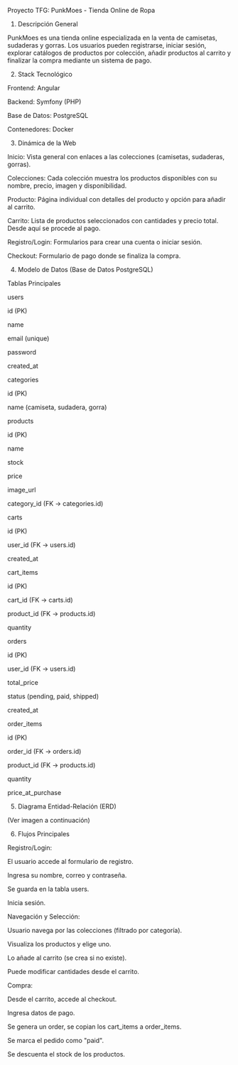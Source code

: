 Proyecto TFG: PunkMoes - Tienda Online de Ropa

1. Descripción General

PunkMoes es una tienda online especializada en la venta de camisetas, sudaderas y gorras. Los usuarios pueden registrarse, iniciar sesión, explorar catálogos de productos por colección, añadir productos al carrito y finalizar la compra mediante un sistema de pago.

2. Stack Tecnológico

Frontend: Angular

Backend: Symfony (PHP)

Base de Datos: PostgreSQL

Contenedores: Docker

3. Dinámica de la Web

Inicio: Vista general con enlaces a las colecciones (camisetas, sudaderas, gorras).

Colecciones: Cada colección muestra los productos disponibles con su nombre, precio, imagen y disponibilidad.

Producto: Página individual con detalles del producto y opción para añadir al carrito.

Carrito: Lista de productos seleccionados con cantidades y precio total. Desde aquí se procede al pago.

Registro/Login: Formularios para crear una cuenta o iniciar sesión.

Checkout: Formulario de pago donde se finaliza la compra.

4. Modelo de Datos (Base de Datos PostgreSQL)

Tablas Principales

users

id (PK)

name

email (unique)

password

created_at

categories

id (PK)

name (camiseta, sudadera, gorra)

products

id (PK)

name

stock

price

image_url

category_id (FK -> categories.id)

carts

id (PK)

user_id (FK -> users.id)

created_at

cart_items

id (PK)

cart_id (FK -> carts.id)

product_id (FK -> products.id)

quantity

orders

id (PK)

user_id (FK -> users.id)

total_price

status (pending, paid, shipped)

created_at

order_items

id (PK)

order_id (FK -> orders.id)

product_id (FK -> products.id)

quantity

price_at_purchase

5. Diagrama Entidad-Relación (ERD)

(Ver imagen a continuación)

6. Flujos Principales

Registro/Login:

El usuario accede al formulario de registro.

Ingresa su nombre, correo y contraseña.

Se guarda en la tabla users.

Inicia sesión.

Navegación y Selección:

Usuario navega por las colecciones (filtrado por categoría).

Visualiza los productos y elige uno.

Lo añade al carrito (se crea si no existe).

Puede modificar cantidades desde el carrito.

Compra:

Desde el carrito, accede al checkout.

Ingresa datos de pago.

Se genera un order, se copian los cart_items a order_items.

Se marca el pedido como "paid".

Se descuenta el stock de los productos.

